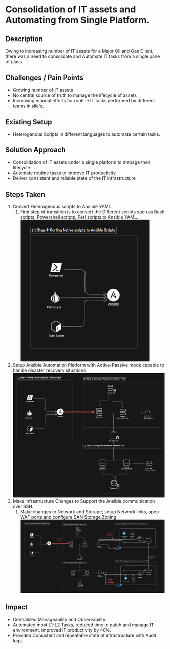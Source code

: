 # Consolidation of IT assets and Automating from Single Platform.

## Description
Owing to increasing number of IT assets for a Major Oil and Gas Client, there was a need to consolidate and Automate IT tasks from a single pane of glass.

## Challenges / Pain Points

- Growing number of IT assets
- No central source of truth to manage the lifecycle of assets
- Increasing manual efforts for routine IT tasks performed by different teams in silo's.

## Existing Setup
- Heterogenous Scripts in different languages to automate certain tasks.

## Solution Approach

- Consolidation of IT assets under a single platform to manage their lifecycle
- Automate routine tasks to improve IT productivity
- Deliver consistent and reliable state of the IT infrastructure

## Steps Taken

1. Convert Heterogenous scripts to Ansible YAML
    1. First step of transition is to convert the Different scripts such as Bash scripts, Powershell scripts, Perl scripts to Ansible YAML.
    ![My Image](https://github.com/peachypeachyy/portfolio-contents/blob/main/consolidation_IT_automation/supporting_assets/BP-1.png)
2. Setup Ansible Automation Platform with Active-Passive mode capable to handle disaster recovery situations
    ![My Image](https://github.com/peachypeachyy/portfolio-contents/blob/main/consolidation_IT_automation/supporting_assets/BP-2.png)
3. Make Infrastructure Changes to Support the Ansible communication over SSH.
    1. Make changes to Network and Storage, setup Network links, open WAF ports and configure SAN Storage Zoning
    ![My Image](https://github.com/peachypeachyy/portfolio-contents/blob/main/consolidation_IT_automation/supporting_assets/BP-3.png)

## Impact

- Centralized Manageability and Observability.
- Automated most L1-L2 Tasks, reduced time to patch and manage IT environment, improved IT productivity by 40%.
- Provided Consistent and repeatable state of infrastructure with Audit logs.




